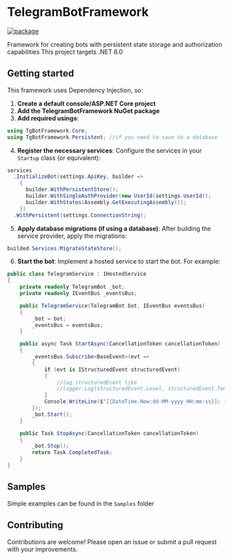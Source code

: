# TelegramBotFramework
[![package](https://img.shields.io/badge/TgBotFramework.Core-v0.1.20-blue
)](https://www.nuget.org/packages/TgBotFramework.Core/)

Framework for creating bots with persistent state storage and authorization capabilities
This project targets .NET 6.0

## Getting started

This framework uses Dependency Injection, so:

1. **Create a default console/ASP.NET Core project**
2. **Add the TelegramBotFramework NuGet package**
3. **Add required usings**:
```C#
using TgBotFramework.Core;
using TgBotFramework.Persistent; //if you need to save to a database
```
4. **Register the necessary services**:
Configure the services in your `Startup` class (or equivalent):
```C#
services
  .InitializeBot(settings.ApiKey, builder =>
    {
      builder.WithPersistentStore();
      builder.WithSingleAuthProvider(new UserId(settings.UserId));
      builder.WithStates(Assembly.GetExecutingAssembly());
    })
  .WithPersistent(settings.ConnectionString);
```
5. **Apply database migrations (if using a database)**:
After building the service provider, apply the migrations:
```C#
builded.Services.MigrateStateStore();
```
6. **Start the bot**:
Implement a hosted service to start the bot. For example:
```C#
public class TelegramService : IHostedService
{
    private readonly TelegramBot _bot;
    private readonly IEventBus _eventsBus;

    public TelegramService(TelegramBot bot, IEventBus eventsBus)
    {
        _bot = bot;
        _eventsBus = eventsBus;
    }

    public async Task StartAsync(CancellationToken cancellationToken)
    {
        _eventsBus.Subscribe<BaseEvent>(evt =>
        {
            if (evt is IStructuredEvent structuredEvent)
            {
                //log structuredEvent like 
                //logger.Log(structuredEvent.Level, structuredEvent.Template, structuredEvent.Items);
            }
            Console.WriteLine($"[{DateTime.Now:dd-MM-yyyy HH:mm:ss}]: {evt}");
        });
        _bot.Start();
    }

    public Task StopAsync(CancellationToken cancellationToken)
    {
        _bot.Stop();
        return Task.CompletedTask;
    }
}
```

## Samples

Simple examples can be found in the `Samples` folder

## Contributing

Contributions are welcome! Please open an issue or submit a pull request with your improvements.
